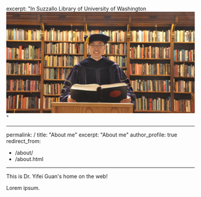 excerpt: "In Suzzallo Library of University of Washington <br/><img src='/images/library.JPG'>"

---
permalink: /
title: "About me"
excerpt: "About me"
author_profile: true
redirect_from: 
  - /about/
  - /about.html
---

This is Dr. Yifei Guan's home on the web!

Lorem ipsum.
